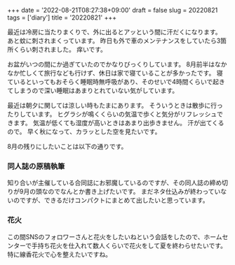 +++
date = '2022-08-21T08:27:38+09:00'
draft = false
slug = 20220821
tags = ['diary']
title = '20220821'
+++

最近は冷房に当たりまくりで、外に出るとアッという間に汗だくになります。
あと蚊に刺されまくっています。
昨日も外で車のメンテナンスをしていたら3箇所くらい刺されました。
痒いです。

お盆がいつの間にか過ぎていたのでかなりびっくりしています。
8月前半はなかなか忙しくて旅行なども行けず、休日は家で寝ていることが多かったです。
寝ているといってもおそらく睡眠時無呼吸があり、そのせいで4時間くらいで起きてしまうので深い睡眠はあまりとれていない気がしています。

最近は朝夕に関しては涼しい時もたまにあります。
そういうときは散歩に行ったりしています。
ヒグラシが鳴くくらいの気温で歩くと気分がリフレッシュできます。
気温が低くても湿度が高いときはあまり出歩きません。
汗が出てくるので。
早く秋になって、カラッとした空を見たいです。

8月の残りにしたいことは以下の通りです。

### 同人誌の原稿執筆

知り合いが主催している合同誌にお邪魔しているのですが、その同人誌の締め切りが9月の頭なのでなんとか書き上げたいです。
まだネタ仕込みが終わっていないのですが、できるだけコンパクトにまとめて出したいと思っています。

### 花火

この間SNSのフォロワーさんと花火をしたいねという会話をしたので、ホームセンターで手持ち花火を仕入れて数人くらいで花火をして夏を終わらせたいです。
特に線香花火で心を整えたいですね。